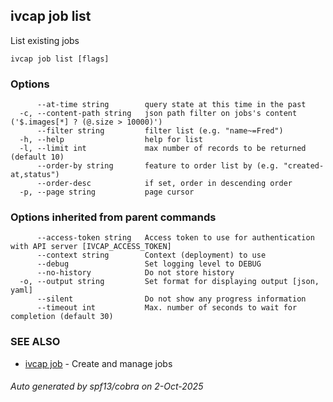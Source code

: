 ## ivcap job list

List existing jobs

```
ivcap job list [flags]
```

### Options

```
      --at-time string        query state at this time in the past
  -c, --content-path string   json path filter on jobs's content ('$.images[*] ? (@.size > 10000)')
      --filter string         filter list (e.g. "name~=Fred")
  -h, --help                  help for list
  -l, --limit int             max number of records to be returned (default 10)
      --order-by string       feature to order list by (e.g. "created-at,status")
      --order-desc            if set, order in descending order
  -p, --page string           page cursor
```

### Options inherited from parent commands

```
      --access-token string   Access token to use for authentication with API server [IVCAP_ACCESS_TOKEN]
      --context string        Context (deployment) to use
      --debug                 Set logging level to DEBUG
      --no-history            Do not store history
  -o, --output string         Set format for displaying output [json, yaml]
      --silent                Do not show any progress information
      --timeout int           Max. number of seconds to wait for completion (default 30)
```

### SEE ALSO

* [ivcap job](ivcap_job.md)	 - Create and manage jobs

###### Auto generated by spf13/cobra on 2-Oct-2025
